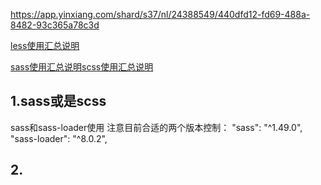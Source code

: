 

https://app.yinxiang.com/shard/s37/nl/24388549/440dfd12-fd69-488a-8482-93c365a78c3d

[less使用汇总说明](https://app.yinxiang.com/shard/s37/nl/24388549/440dfd12-fd69-488a-8482-93c365a78c3d)

[sass使用汇总说明scss使用汇总说明](https://app.yinxiang.com/shard/s37/nl/24388549/a67cf082-78ad-4ed1-a1e9-687eee2b2127)

## 1.sass或是scss
sass和sass-loader使用
注意目前合适的两个版本控制：
    "sass": "^1.49.0",
    "sass-loader": "^8.0.2",

## 2.